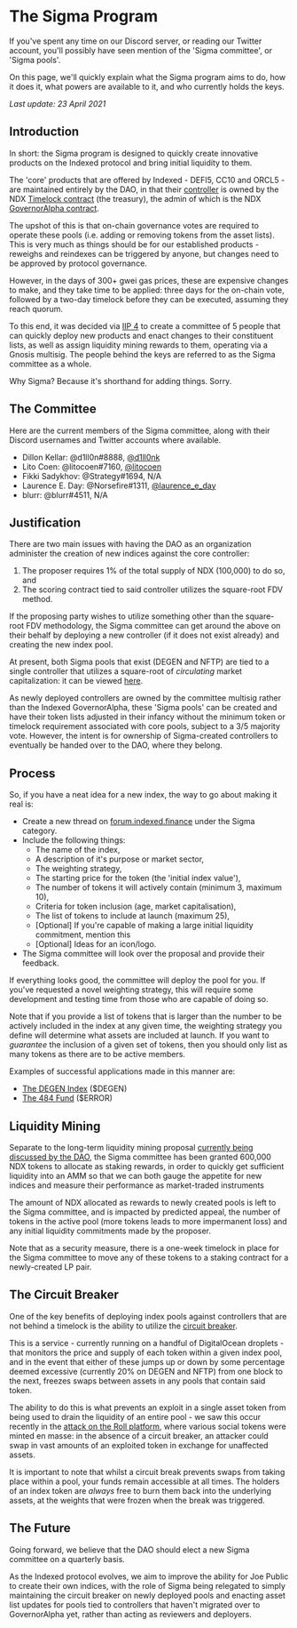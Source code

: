 # The Sigma Program

If you've spent any time on our Discord server, or reading our Twitter account, you'll possibly have seen mention of the 'Sigma committee', or 'Sigma pools'.

On this page, we'll quickly explain what the Sigma program aims to do, how it does it, what powers are available to it, and who currently holds the keys.

*Last update: 23 April 2021*

## Introduction

In short: the Sigma program is designed to quickly create innovative products on the Indexed protocol and bring initial liquidity to them.

The 'core' products that are offered by Indexed - DEFI5, CC10 and ORCL5 - are maintained entirely by the DAO, in that their [controller](https://etherscan.io/address/0xf00a38376c8668fc1f3cd3daeef42e0e44a7fcdb) is owned by the NDX [Timelock contract](https://etherscan.io/address/0x78a3ef33cf033381feb43ba4212f2af5a5a0a2ea) (the treasury), the admin of which is the NDX [GovernorAlpha contract](https://etherscan.io/address/0x95129751769f99cc39824a0793ef4933dd8bb74b). 

The upshot of this is that on-chain governance votes are required to operate these pools (i.e. adding or removing tokens from the asset lists). This is very much as things should be for our established products - reweighs and reindexes can be triggered by anyone, but changes need to be approved by protocol governance.

However, in the days of 300+ gwei gas prices, these are expensive changes to make, and they take time to be applied: three days for the on-chain vote, followed by a two-day timelock before they can be executed, assuming they reach quorum. 

To this end, it was decided via [IIP 4](https://forum.indexed.finance/t/iip-4-sigma-pilot/74) to create a committee of 5 people that can quickly deploy new products and enact changes to their constituent lists, as well as assign liquidity mining rewards to them, operating via a Gnosis multisig. The people behind the keys are referred to as the Sigma committee as a whole.

Why Sigma? Because it's shorthand for adding things. Sorry.

## The Committee

Here are the current members of the Sigma committee, along with their Discord usernames and Twitter accounts where available.

* Dillon Kellar: @d1ll0n#8888, [@d1ll0nk](https://twitter.com/d1ll0nk)
* Lito Coen: @litocoen#7160, [@litocoen](https://twitter.com/litocoen)
* Fikki Sadykhov: @Strategy#1694, N/A
* Laurence E. Day: @Norsefire#1311, [@laurence_e_day](https://twitter.com/laurence_e_day)
* blurr: @blurr#4511, N/A

## Justification

There are two main issues with having the DAO as an organization administer the creation of new indices against the core controller:

1. The proposer requires 1% of the total supply of NDX (100,000) to do so, and
2. The scoring contract tied to said controller utilizes the square-root FDV method.

If the proposing party wishes to utilize something other than the square-root FDV methodology, the Sigma committee can get around the above on their behalf by deploying a new controller (if it does not exist already) and creating the new index pool. 

At present, both Sigma pools that exist (DEGEN and NFTP) are tied to a single controller that utilizes a square-root of _circulating_ market capitalization: it can be viewed [here](https://etherscan.io/address/0x5b470a8c134d397466a1a603678dadda678cbc29).

As newly deployed controllers are owned by the committee multisig rather than the Indexed GovernorAlpha, these 'Sigma pools' can be created and have their token lists adjusted in their infancy without the minimum token or timelock requirement associated with core pools, subject to a 3/5 majority vote. However, the intent is for ownership of Sigma-created controllers to eventually be handed over to the DAO, where they belong.

## Process

So, if you have a neat idea for a new index, the way to go about making it real is:

* Create a new thread on [forum.indexed.finance](https://forum.indexed.finance) under the Sigma category.
* Include the following things:
    * The name of the index,
    * A description of it's purpose or market sector,
    * The weighting strategy,
    * The starting price for the token (the 'initial index value'),
    * The number of tokens it will actively contain (minimum 3, maximum 10),
    * Criteria for token inclusion (age, market capitalisation),
    * The list of tokens to include at launch (maximum 25),
    * [Optional] If you're capable of making a large initial liquidity commitment, mention this
    * [Optional] Ideas for an icon/logo.
* The Sigma committee will look over the proposal and provide their feedback.

If everything looks good, the committee will deploy the pool for you. If you've requested a novel weighting strategy, this will require some development and testing time from those who are capable of doing so. 

Note that if you provide a list of tokens that is larger than the number to be actively included in the index at any given time, the weighting strategy you define will determine what assets are included at launch. If you want to *guarantee* the inclusion of a given set of tokens, then you should only list as many tokens as there are to be active members.

Examples of successful applications made in this manner are:
  * [The DEGEN Index](https://forum.indexed.finance/t/application-for-the-degen-index/85) ($DEGEN)
  * [The 484 Fund](https://forum.indexed.finance/t/application-for-484-fund-error/583/) ($ERROR)

## Liquidity Mining

Separate to the long-term liquidity mining proposal [currently being discussed by the DAO](https://forum.indexed.finance/t/proposal-update-ndx-emissions-schedule/639/), the Sigma committee has been granted 600,000 NDX tokens to allocate as staking rewards, in order to quickly get sufficient liquidity into an AMM so that we can both gauge the appetite for new indices and measure their performance as market-traded instruments

The amount of NDX allocated as rewards to newly created pools is left to the Sigma committee, and is impacted by predicted appeal, the number of tokens in the active pool (more tokens leads to more impermanent loss) and any initial liquidity commitments made by the proposer.

Note that as a security measure, there is a one-week timelock in place for the Sigma committee to move any of these tokens to a staking contract for a newly-created LP pair.

## The Circuit Breaker

One of the key benefits of deploying index pools against controllers that are not behind a timelock is the ability to utilize the [circuit breaker](https://github.com/indexed-finance/circuit-breaker).

This is a service - currently running on a handful of DigitalOcean droplets - that monitors the price and supply of each token within a given index pool, and in the event that either of these jumps up or down by some percentage deemed excessive (currently 20% on DEGEN and NFTP) from one block to the next, freezes swaps between assets in any pools that contain said token.

The ability to do this is what prevents an exploit in a single asset token from being used to drain the liquidity of an entire pool - we saw this occur recently in the [attack on the Roll platform](https://www.coindesk.com/social-tokens-crash-after-a-reported-hack-at-tryroll-wallet), where various social tokens were minted en masse: in the absence of a circuit breaker, an attacker could swap in vast amounts of an exploited token in exchange for unaffected assets.

It is important to note that whilst a circuit break prevents swaps from taking place within a pool, your funds remain accessible at all times. The holders of an index token are _always_ free to burn them back into the underlying assets, at the weights that were frozen when the break was triggered.


## The Future

Going forward, we believe that the DAO should elect a new Sigma committee on a quarterly basis.

As the Indexed protocol evolves, we aim to improve the ability for Joe Public to create their own indices, with the role of Sigma being relegated to simply maintaining the circuit breaker on newly deployed pools and enacting asset list updates for pools tied to controllers that haven't migrated over to GovernorAlpha yet, rather than acting as reviewers and deployers.